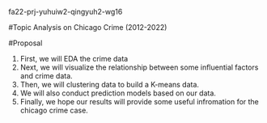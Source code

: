 fa22-prj-yuhuiw2-qingyuh2-wg16

#Topic
Analysis on Chicago Crime (2012-2022)

#Proposal
1. First, we will EDA the crime data
2. Next, we will visualize the relationship between some influential factors and crime data.
3. Then, we will clustering data to build a K-means data.
4. We will also conduct prediction models based on our data.
5. Finally, we hope our results will provide some useful infromation for the chicago crime case.
